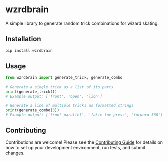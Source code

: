 # wzrdbrain

A simple library to generate random trick combinations for wizard skating.

## Installation

```bash
pip install wzrdbrain
```

## Usage

```python
from wzrdbrain import generate_trick, generate_combo

# Generate a single trick as a list of its parts
print(generate_trick())
# Example output: ['front', 'open', 'lion']

# Generate a line of multiple tricks as formatted strings
print(generate_combo(3))
# Example output: ['front parallel', 'fakie toe press', 'forward 360']
```

## Contributing

Contributions are welcome! Please see the [Contributing Guide](CONTRIBUTING.md) for details on how to set up your development environment, run tests, and submit changes.
